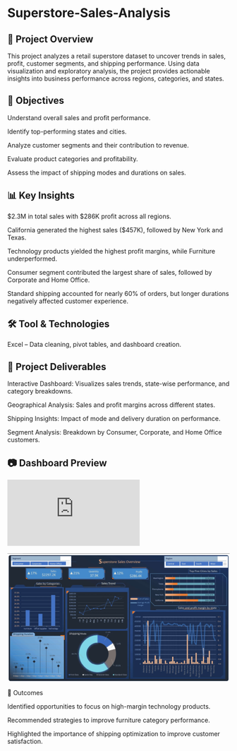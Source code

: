 # Superstore-Sales-Analysis

## 📌 Project Overview

This project analyzes a retail superstore dataset to uncover trends in sales, profit, customer segments, and shipping performance. Using data visualization and exploratory analysis, the project provides actionable insights into business performance across regions, categories, and states.

## 🎯 Objectives

Understand overall sales and profit performance.

Identify top-performing states and cities.

Analyze customer segments and their contribution to revenue.

Evaluate product categories and profitability.

Assess the impact of shipping modes and durations on sales.

## 📊 Key Insights

$2.3M in total sales with $286K profit across all regions.

California generated the highest sales ($457K), followed by New York and Texas.

Technology products yielded the highest profit margins, while Furniture underperformed.

Consumer segment contributed the largest share of sales, followed by Corporate and Home Office.

Standard shipping accounted for nearly 60% of orders, but longer durations negatively affected customer experience.

## 🛠️ Tool & Technologies

Excel – Data cleaning, pivot tables, and dashboard creation.

## 📂 Project Deliverables

Interactive Dashboard: Visualizes sales trends, state-wise performance, and category breakdowns.

Geographical Analysis: Sales and profit margins across different states.

Shipping Insights: Impact of mode and delivery duration on performance.

Segment Analysis: Breakdown by Consumer, Corporate, and Home Office customers.

## 📷 Dashboard Preview
![Superstore Sales Dashbord.](https://github.com/Iyeose/Superstore-Sales-Analysis/blob/71a92258d876bb3334eea33586ff13a8a244e91a/Superstore%20Sales%202.pdf)

![Superstore Sales Dashbord](https://github.com/Iyeose/Superstore-Sales-Analysis/blob/1722452836d56c9c020c31dd617ec86dcb7f0ad8/Superstore%20Sales%20Dashbord.jpg)



🚀 Outcomes

Identified opportunities to focus on high-margin technology products.

Recommended strategies to improve furniture category performance.

Highlighted the importance of shipping optimization to improve customer satisfaction.
